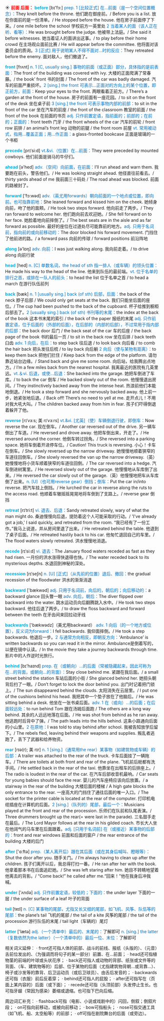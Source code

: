 ☀ <font color="red">**前面 后面：**</font>
<font color="sky blue">**before**</font> [bɪ'fɔ:] 
<font color="#0070c0">prep. 1 [比较正式] 在…前面（是一个空间位置概念）：</font>They knelt before the throne. 他们跪在御座前。/ Before you is a list. 放在你面前的是一份清单。/ He stopped before the house. 他在房子前面停了下来。/ one mile before the school 学校前方一英里处 <font color="#0070c0">2 当着某人的面（该人正在听、看等）：</font>He was brought before the judge. 他被带上法庭。/ She said it before witnesses. 她当着证人的面讲出这事。/ to play before their home crowd 在主场观众面前比赛 / He will appear before the committee. 他将面对该委员会的质询。<font color="#0070c0">3 [正式] 用于说明某人不得不面对…时的反应：</font>They retreated before the enemy. 面对敌人，他们撤退了。

<font color="sky blue">**front**</font> [frʌnt] 
<font color="#0070c0">n. 1 [C, usually sing.] 事物的前面（或正面）部分，具体指的是前表面：</font>The front of the building was covered with ivy. 大楼的正面爬满了常春藤。/ the book’ front 书的封面 / The front of the car was badly damaged. 汽车的前面严重损坏。<font color="#0070c0">2 [sing.] the front 可表示…正面对的方向上的某个位置，即正前方，前面：</font>Keep your eyes to the front. 两眼看着正前方。/ There’s a garden at the front of the house. 房子的前面有一座花园。/ to sit on the front of the desk 坐在桌子前 <font color="#0070c0">3 [sing.] the front 可表示事物内部的前部：</font>to sit in the front of the car 坐在汽车的前座 / the front of the classroom 教室的前面 / the front of the book 在前面的书页 <font color="#0070c0">adj. 只作前置定语，指前面的；前部的；在前的；正面的：</font>front teeth 门牙 / the front wheels of the car 汽车的前轮 / front row 前排 / an animal’s front leg 动物的前腿 / the front room 前屋 <font color="#0070c0">vt. 常用被动式，指用…覆盖正面；用…作正面：</font>a glass-fronted bookcase 正面是玻璃的一个书柜    
           
<font color="sky blue">**precede**</font> [prɪˈsi:d]
<font color="#0070c0">vt.&vi.（位置）在…前面：</font>They were preceded by mounted cowboys. 他们前面是骑马的牛仔们。

<font color="sky blue">**ahead**</font> [ə'hed] 
<font color="#0070c0">adv.（空间）向前面，在前面：</font>I’ll run ahead and warn them. 我要跑在前头，警告他们。/ He was looking straight ahead. 他径直往前看去。/ thirty yards ahead of me 我前面三十码处 / The road ahead was blocked. 前面的路被封了。 

<font color="sky blue">**forward**</font> ['fɔ:wəd] 
<font color="#0070c0">adv.（英尤用forwards）朝向前面的一个地点或位置，即向前。也可指靠前地：</font>She leaned forward and kissed him on the cheek. 她倾身向前，吻了他的面颊。/ He took two steps forward. 他向前走了两步。/ They ran forward to welcome her. 他们跑向前去欢迎她。/ She fell forward on to her face. 她脸着地向前摔倒了。/ The best seats are in the aisle and as far forward as possible. 最好的座位在过道处尽可能靠前的地方。<font color="#0070c0">adj. 只用于名词前，指向前的或向前移动的：</font>The door blocked his forward movement. 门挡住了他前进的路。/ a forward pass 向前的传球 / forward positions 前沿阵地

<font color="sky blue">**along**</font> [ə'lɒŋ] 
<font color="#0070c0">adv. 向前：</font>I was just walking along. 我向前走着。/ to drive along 向前行驶

<font color="sky blue">**head**</font> [hed] 
<font color="#0070c0">n. [C] 单数名词，the head of sth 指一排人（或车辆）的领头位置：</font>He made his way to the head of the line. 他来到队伍的最前端。<font color="#0070c0">vt. 位于名单的排行之首，或排在一队人的前头：</font>to head the list 位于名单之首 / to head a march 在游行队伍前列

<font color="sky blue">**back**</font> [bæk] 
<font color="#0070c0">n. 1 [usually sing.] back (of sth) 后部，后面：</font>the back of the neck 脖子后部 / We could only get seats at the back. 我们只能坐后面的座位。/ The cup had been pushed to the back of the cupboard. 杯子给推到橱柜后部去了。<font color="#0070c0">2 [usually sing.] back (of sth) 书刊等的末尾：</font>the index at the back of the book 这本书末尾的索引 / the back of the paper 报纸的末尾 <font color="#0070c0">adj. 只作前置定语，位于后面的（外部的后面），在后部的（内部的后部），不过常用于指内部的后部：</font>the back door 后门 / the back seat of the car 车的后座 / the back page of the book 书的最后一页 / to sit in the back row 坐在后排 / back teeth 臼齿 <font color="#0070c0">adv. 1 向后，在后：</font>to step back 往后退 / to look back 向后看 / to comb the hair back 把头发往后梳 / to lay back 向后躺 <font color="#0070c0">2 向后（使与某物有距离）：</font>to keep them back 把他们拦住 / Keep back from the edge of the platform. 请勿靠近站台边缘。/ Stand back and give me some room. 向后站，给我腾出点地方。/ I’m a few miles back from the nearest hospital. 我离最近的医院有几英里远。<font color="#0070c0">vt.＆vi. 后退，或使…后退：</font>She backed into the garage. 她把车倒进了车库。/ to back the car 倒车 / He backed slowly out of the room. 他慢慢退出房间。/ They instinctively backed away from the intense heat. 热浪前他们本能地倒退。/ He took a step forward and she nervously backed away. 他上前一步，她紧张地后退。/ Back off! There’s no need to yell at me. 走开点儿！不用对我大吼大叫。/ The children backed away from him in fear. 孩子们吓得倒退着躲开了他。
        
<font color="sky blue">**reverse**</font> [rɪˈvɜ:s; 美 rɪˈvɜ:rs]
<font color="#0070c0">vt.&vi. [尤英]（使）车辆倒退行驶，即倒车：</font>Now reverse the car. 现在倒车。/ Another car reversed out of the drive. 另一辆车倒出了车道。/ He reversed and drove away. 他把车倒出来，开走了。/ He reversed around the corner. 他倒车转过拐角。/ She reversed into a parking space. 她将车倒着开进停车位。/ Caution! This truck is reversing. 小心！卡车在倒车。/ She slowly reversed up the narrow driveway. 她慢慢地顺着狭窄的车道往回倒车。/ She slowly reversed the van up the narrow driveway.（英）她慢慢地将小货车顺着狭窄的车道往回倒。/ The car reversed into a hedge. 汽车倒进树篱里。/ He reversed slowly out of the garage. 他慢慢地从车库倒了出来。/ He reversed the car slowly out of the garage.（英）他慢慢地把车从车库倒了出来。<font color="#0070c0">n. [U]（也可用reverse gear）倒挡；倒车：</font>Put the car in/into reverse. 把汽车挂上倒挡。/ He lurched the car in reverse along the ruts to the access road. 他顺着车辙摇摇晃晃地将车倒到了支路上。/ reverse gear 倒挡

<font color="sky blue">**retreat**</font> [rɪˈtri:t]
<font color="#0070c0">vi. 退去、后退：</font>Sandy retreated slowly, wary of what the man might do. 桑迪慢慢向后退，提防着这个人可能采取的行动。/ 'I've already got a job,' I said quickly, and retreated from the room. “我已经有了一份工作。”我马上说道，并从房间里退了出来。/ He retreated behind the table. 他退到了桌子后面。/ He retreated hastily back to his car. 他匆忙退回自己的车里。/ The flood waters slowly retreated. 洪水慢慢地消退。
           
<font color="sky blue">**recede**</font> [rɪˈsi:d]
<font color="#0070c0">vi. 退去：</font>The January flood waters receded as fast as they had risen. 一月份的洪水涨得快退得也快。/ The water receded back to its mysterious depths. 水退回到神秘的深处。
           
<font color="sky blue">**recession**</font> [rɪˈseʃn]
<font color="#0070c0">n. [U] [正式]（从先前的位置）退后、撤回：</font>the gradual recession of the floodwater 洪水的渐渐消退

<font color="sky blue">**backward**</font> ['bækwəd] 
<font color="#0070c0">adj. 只用于名词前，向后的，朝后的；向后移动的：</font>a backward glance 回头瞥一眼 <font color="#0070c0">adv. 向后，朝后：</font>The diver flipped over backward into the water. 跳水运动员向后翻腾跳入水中。/ He took two steps backward. 他往后退了两步。/ to draw the floss backward and forward between the teeth 在牙齿间来回拉动牙线  

<font color="sky blue">**backwards**</font> ['bækwədz]（美尤用backward）
<font color="#0070c0">adv. 1 向后（的一个地方或位置），反义词为forward：</font>I fell backwards. 我仰面摔倒。/ He took a step backwards. 他退后一步。<font color="#0070c0">2 与通常方向相反，即朝反方向：</font>‘Ambulance’ is written backwards so you can read it in the mirror. Ambulance是倒着写的，以便在镜中认读。/ In the movie they take a journey backwards through time. 影片中的人作逆时光旅行。

<font color="sky blue">**behind**</font> [bɪ'haɪnd] 
<font color="#0070c0">prep. 在（或朝向）…的后面（常被隐藏起来，因此可称为在…的背面，或朝向…的背面）：</font>Stay close behind me. 紧跟在我后面。/ a small street behind the station 车站后面的小街 / She glanced behind her. 她扭头朝背后扫了一眼。/ Don’t forget to lock the door behind you. 出门时记着把门锁上。/ The sun disappeared behind the clouds. 太阳消失在云层里。/ I put one of the cushions behind his head. 我把其中一个垫子放在了他脑后。/ He was sitting behind a desk. 他坐在一张书桌后面。<font color="#0070c0">adv. 1 在（或向）…的后面；在后面较远处：</font>to run behind Tom 跟在汤姆后面跑 / The others are a long way behind. 其余的人远远地落在后面。/ He was shot from behind as he ran away. 他逃跑时后背中了弹。/ The path leads into the hills behind. 这条小路通向后面的小山里。<font color="#0070c0">2 在原地：</font>I was told to stay behind after school. 我被告知放学后留下。/ The rebels fled, leaving behind their weapons and supplies. 叛乱者逃跑了，丢下了武器和给养物资。
           
<font color="sky blue">**rear**</font> [rɪə(r); 美 rɪr]
<font color="#0070c0">n. 1 [sing.]（通常用the rear）某事物（如建筑物或车辆）的后部：</font>A trailer was attached to the rear of the truck. 卡车后面挂了一辆拖车。/ There are toilets at both front and rear of the plane. 飞机前后舱都有洗手间。/ He settled back in the rear of the taxi. 他靠坐在出租车的后排座上。/ The radio is loudest in the rear of the car. 在汽车后部收音机最响。/ Car seats for young babies should face the rear. 婴儿的汽车座椅应该向后放置。/ a stairway in the rear of the building 大楼后面的楼梯 / A high gate blocks the only entrance to the rear. 一座高大的门挡住了通往后面的唯一入口。/ The socket for the printer cable is located at the rear of the computer. 打印机电缆插座在计算机的后面。<font color="#0070c0">2 [sing.]（队列的）尾部，最后一个：</font>Musicians played at the front and rear of the procession. 乐师们在队前和队尾表演。/ Three drummers brought up the rear(= were last in the parade). 三名鼓手走在最后。/ The Lord Mayor follows at the rear in his gilded coach. 市长大人坐在他阔气的马车里在后面跟着。<font color="#0070c0">adj. [只用于名词前] 在（或接近）某事物的后部的：</font>front and rear windows 前面和后面的窗户 / the rear entrance of the building 大楼的后门

<font color="sky blue">**after**</font> ['ɑːftə] 
<font color="#0070c0">prep.（某人离开后）跟在其后面（或在其身后喊叫、瞪眼等）：</font>Shut the door after you. 随手关门。/ I’m always having to clean up after the children. 孩子们离开以后，我总得打扫一番。/ He ran after her with the book. 他拿着那本书在后面追赶她。/ She was left staring after him. 她目不转睛地望着他离去的背影。/ “Come back!” he called after me.“回来！”他在我身后冲我喊。

<font color="sky blue">**under**</font> ['ʌndə] 
<font color="#0070c0">adj. 只作前置定语，较低的；下面的：</font>the under layer 下面的一层 / the under surface of a leaf 叶子的背面

<font color="sky blue">**tail**</font> [teɪl] 
<font color="#0070c0">n. [C] 某事物的尾部，尤指又长又细的尾部，如飞机、风筝、队伍等的尾部：</font>the plane’s tail 飞机的尾部 / the tail of a kite 风筝的尾部 / the tail of the procession 游行队伍的末尾 / tail light（车辆的）尾灯 

<font color="sky blue">**latter**</font> ['lætə] 
<font color="#0070c0">adj.（一个清单中）最后的、末尾的：</font>了解即可 <font color="#0070c0">n. [sing.] the latter（复数依然为the latter）（一个清单中的）最后一位、末位：</font>了解即可

相关词义延伸：
· front还可指人体的前部、战斗的前线、报纸（头版的）、（元音）舌前位发出的、（为强调而将句子的某一部分）前置、在…前面；
· head还可指植物茎的前端的叶球或头状花序；
· back还可指人或动物的背部、纸张或文件等的背面、（车、建筑物等的）后部、位于某物的后面（尤指建筑物背朝…或背靠…）、椅子或沙发等的靠背、后卫运动员（或后卫球员）、由舌后发音的；
· backwards还可指（衣服）前后反着穿；
· behind还可指人的屁股；
· after还可指写在（页面上某内容的）后面（或下面）；
· recede还可指（头顶前部）头发停止生长。也可指牙龈（常因为感染）萎缩或退缩。也可指下巴向后缩。

周边词汇补充：
· flashback可指（电影、小说或戏剧中的）闪回，倒叙；倒叙片段；
· on可指向前移动，或被向前移动；
· bow可指船头；
· nose可指交通工具（如飞机、船、太空船等）的前部；
· off可指在剧院舞台的后面（或旁边）。
